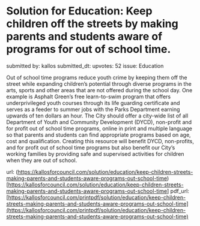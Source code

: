 # Solution for Education: Keep children off the streets by making parents and students aware of programs for out of school time. #

submitted by: kallos
submitted_dt: 
upvotes: 52
issue: Education

Out of school time programs reduce youth crime by keeping them off the street while expanding children’s potential through diverse programs in the arts, sports and other areas that are not offered during the school day. One example is Asphalt Green’s free learn-to-swim program that offers underprivileged youth courses through its life guarding certificate and serves as a feeder to summer jobs with the Parks Department earning upwards of ten dollars an hour. The City should offer a city-wide list of all Department of Youth and Community Development (DYCD), non-profit and for profit out of school time programs, online in print and multiple language so that parents and students can find appropriate programs based on age, cost and qualification. Creating this resource will benefit DYCD, non-profits, and for profit out of school time programs but also benefit our City’s working families by providing safe and supervised activities for children when they are out of school.

url: (https://kallosforcouncil.com/solution/education/keep-children-streets-making-parents-and-students-aware-programs-out-school-time)[https://kallosforcouncil.com/solution/education/keep-children-streets-making-parents-and-students-aware-programs-out-school-time]
pdf_url: [https://kallosforcouncil.com/printpdf/solution/education/keep-children-streets-making-parents-and-students-aware-programs-out-school-time](https://kallosforcouncil.com/printpdf/solution/education/keep-children-streets-making-parents-and-students-aware-programs-out-school-time)